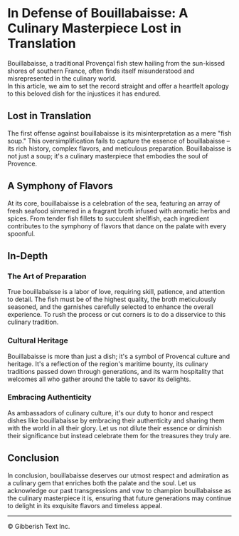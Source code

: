 # In Defense of Bouillabaisse: A Culinary Masterpiece Lost in Translation

Bouillabaisse, a traditional Provençal fish stew hailing from the sun-kissed shores of southern France, often finds itself misunderstood and misrepresented in the culinary world.  
In this article, we aim to set the record straight and offer a heartfelt apology to this beloved dish for the injustices it has endured.

## Lost in Translation

The first offense against bouillabaisse is its misinterpretation as a mere "fish soup." This oversimplification fails to capture the essence of bouillabaisse – its rich history, complex flavors, and meticulous preparation. Bouillabaisse is not just a soup; it's a culinary masterpiece that embodies the soul of Provence.

## A Symphony of Flavors

At its core, bouillabaisse is a celebration of the sea, featuring an array of fresh seafood simmered in a fragrant broth infused with aromatic herbs and spices. From tender fish fillets to succulent shellfish, each ingredient contributes to the symphony of flavors that dance on the palate with every spoonful.

## In-Depth

### The Art of Preparation

True bouillabaisse is a labor of love, requiring skill, patience, and attention to detail. The fish must be of the highest quality, the broth meticulously seasoned, and the garnishes carefully selected to enhance the overall experience. To rush the process or cut corners is to do a disservice to this culinary tradition.

### Cultural Heritage

Bouillabaisse is more than just a dish; it's a symbol of Provencal culture and heritage. It's a reflection of the region's maritime bounty, its culinary traditions passed down through generations, and its warm hospitality that welcomes all who gather around the table to savor its delights.

### Embracing Authenticity

As ambassadors of culinary culture, it's our duty to honor and respect dishes like bouillabaisse by embracing their authenticity and sharing them with the world in all their glory. Let us not dilute their essence or diminish their significance but instead celebrate them for the treasures they truly are.

## Conclusion

In conclusion, bouillabaisse deserves our utmost respect and admiration as a culinary gem that enriches both the palate and the soul. Let us acknowledge our past transgressions and vow to champion bouillabaisse as the culinary masterpiece it is, ensuring that future generations may continue to delight in its exquisite flavors and timeless appeal.

---

© Gibberish Text Inc.
